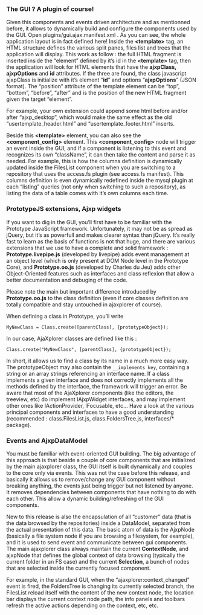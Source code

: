### The GUI ? A plugin of course!
Given this components and events driven architecture and as mentionned before, it allows to dynamically build and configure the components used by the GUI. Open plugins/gui.ajax.manifest.xml . As you can see, the whole application layout is in fact defined here! Inside the **&lt;template&gt;** tag, an HTML structure defines the various split panes, files list and trees that the application will display. This work as follow : the full HTML fragment is inserted inside the “element” defined by it’s id in the **&lt;template&gt;** tag, then the application will look for HTML elements that have the **ajxpClass, ajxpOptions** and **id** attributes. If the three are found, the class javascript ajxpClass is initialize with it’s element “**id**” and options “**ajxpOptions**” (JSON format). The “position” attribute of the template element can be “top”, “bottom”, “before”, “after” and is the position of the new HTML fragment given the target “element”.

For example, your own extension could append some html before and/or after “ajxp_desktop”, which would make the same effect as  the old “usertemplate_header.html” and “usertemplate_footer.html” inserts.

Beside this **&lt;template&gt;** element, you can also see the **&lt;component_config&gt;** element. This **&lt;component_config&gt;** node will trigger an event inside the GUI, and if a component is listening to this event and recognizes its own “className”, it can then take the content and parse it as needed. For example, this is how the columns definition is dynamically updated inside the FilesList component when you are switching to a repository that uses the access.fs plugin (see access.fs manifest). This columns definition is even dynamically redefined inside the mysql plugin at each “listing” queries (not only when switching to such a repository), as listing the data of a table comes with it’s own columns each time.

### PrototypeJS extensions, Ajxp widgets
If you want to dig in the GUI, you’ll first have to be familiar with the Prototype JavaScript framework. Unfortunately, it may not be as spread as jQuery, but it’s as powerfull and makes clearer syntax than jQuery. It’s really fast to learn as the basis of functions is not that huge, and there are various extensions that we use to have a complete and solid framework : **Prototype.livepipe.js** (developed by livepipe) adds event management at an object level (which is only present at DOM Node level in the Prototype Core), and **Prototype.oo.js** (developed by Charles du Jeu) adds other Object-Oriented features such as interfaces and class reflexion that allow a better documentation and debuging of the code.

Please note the main but important difference introduced by **Prototype.oo.js** to the class definition (even if core classes definition are totally compatible and stay untouched in ajaxplorer of course).

When defining a class in Prototype, you’ll write

`MyNewClass = Class.create([parentClass], {prototypeObject});`

In our case, AjaXplorer classes are defined like this  :

`Class.create("MyNewClass", [parentClass], {prototypeObject});`

In short, it allows us to find a class by its name in a much more easy way. The prototypeObject may also contain the `__implements key`, containing a string or an array strings referencing an interface name. If a class implements a given interface and does not correctly implements all the methods defined by the interface, the framework will trigger an error. Be aware that most of the AjaXplorer components (like the editors, the treeview, etc) do implement IAjxpWidget interfaces, and may implement other ones like IActionProvider, IFocusable, etc… Have a look at the various principal components and interfaces to have a good understanding (recommended  : class.FilesList.js, class.FoldersTree.js, interfaces/* package).

### Events and AjxpDataModel
You must be familiar with event-oriented GUI building. The big advantage of this approach is that beside a couple of core components that are initialized by the main ajaxplorer class, the GUI itself is built dynamically and couples to the core only via events. This was not the case before this release, and basically it allows us to remove/change any GUI component without breaking anything, the events just being trigger but not listened by anyone. It removes dependencies between components that have nothing to do with each other. This allow a dynamic building/refreshing of the GUI components.

New to this release is also the encapsulation of all “customer” data (that is the data browsed by the repositories) inside a DataModel, separated from the actual presentation of this data. The basic atom of data is the AjxpNode (basically a file system node if you are browsing a filesystem, for example), and it is used to send event and communicate between gui components. The main ajaxplorer class always maintain the current **ContextNode**, and ajxpNode that defines the global context of data browsing (typically the current folder in an FS case) and the current **Selection**, a bunch of nodes that are selected inside the currently focused component.

For example, in the standard GUI, when the “ajaxplorer:context_changed” event is fired, the FoldersTree is changing its currently selected branch, the FilesList reload itself with the content of the new context node, the location bar displays the current context node path, the info panels and toolbars refresh the active actions depending on the context, etc, etc.
